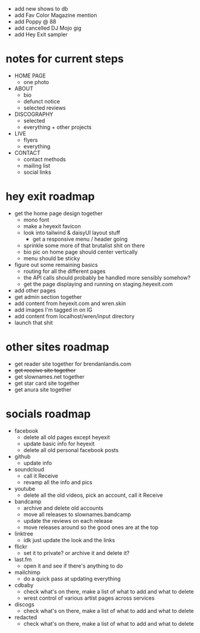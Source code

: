 - add new shows to db
- add Fav Color Magazine mention
- add Poppy @ 88
- add cancelled DJ Mojo gig
- add Hey Exit sampler

# notes for current steps
- HOME PAGE
    - one photo
- ABOUT
    - bio
    - defunct notice
    - selected reviews
- DISCOGRAPHY
    - selected
    - everything + other projects
- LIVE
    - flyers
    - everything
- CONTACT
    - contact methods
    - mailing list
    - social links

# hey exit roadmap
- get the home page design together
    - mono font
    - make a heyexit favicon
    - look into tailwind & daisyUI layout stuff
        - get a responsive menu / header going
    - sprinkle some more of that brutalist shit on there
    - bio pic on home page should center vertically
    - menu should be sticky
- figure out some remaining basics
    - routing for all the different pages
    - the API calls should probably be handled more sensibly somehow?
    - get the page displaying and running on staging.heyexit.com
- add other pages
- get admin section together
- add content from heyexit.com and wren.skin
- add images I'm tagged in on IG
- add content from localhost/wren/input directory
- launch that shit

# other sites roadmap
- get reader site together for brendanlandis.com
- ~~get receive site together~~
- get slownames.net together
- get star card site together
- get anura site together

# socials roadmap
- facebook
    - delete all old pages except heyexit
    - update basic info for heyexit
    - delete all old personal facebook posts
- github
    - update info
- soundcloud
    - call it Receive
    - revamp all the info and pics
- youtube
    - delete all the old videos, pick an account, call it Receive
- bandcamp
    - archive and delete old accounts
    - move all releases to slownames.bandcamp
    - update the reviews on each release
    - move releases around so the good ones are at the top
- linktree
    - idk just update the look and the links
- flickr
    - set it to private? or archive it and delete it?
- last.fm
    - open it and see if there's anything to do
- mailchimp
    - do a quick pass at updating everything
- cdbaby
    - check what's on there, make a list of what to add and what to delete
    - wrest control of various artist pages across services
- discogs
    - check what's on there, make a list of what to add and what to delete
- redacted
    - check what's on there, make a list of what to add and what to delete